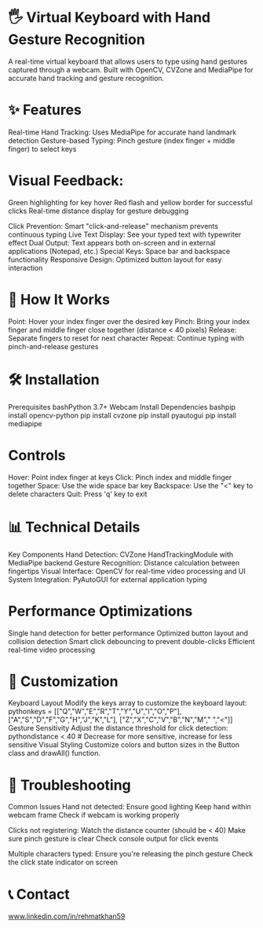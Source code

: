 # 🖐️ Virtual Keyboard with Hand Gesture Recognition
A real-time virtual keyboard that allows users to type using hand gestures captured through a webcam. Built with OpenCV, CVZone and MediaPipe for accurate hand tracking and gesture recognition.
# ✨ Features

Real-time Hand Tracking: Uses MediaPipe for accurate hand landmark detection
Gesture-based Typing: Pinch gesture (index finger + middle finger) to select keys

# Visual Feedback:
Green highlighting for key hover
Red flash and yellow border for successful clicks
Real-time distance display for gesture debugging

Click Prevention: Smart "click-and-release" mechanism prevents continuous typing
Live Text Display: See your typed text with typewriter effect
Dual Output: Text appears both on-screen and in external applications (Notepad, etc.)
Special Keys: Space bar and backspace functionality
Responsive Design: Optimized button layout for easy interaction

# 🎯 How It Works
Point: Hover your index finger over the desired key
Pinch: Bring your index finger and middle finger close together (distance < 40 pixels)
Release: Separate fingers to reset for next character
Repeat: Continue typing with pinch-and-release gestures

# 🛠️ Installation
Prerequisites
bashPython 3.7+
Webcam
Install Dependencies
bashpip install opencv-python
pip install cvzone
pip install pyautogui
pip install mediapipe

# Controls
Hover: Point index finger at keys
Click: Pinch index and middle finger together
Space: Use the wide space bar key
Backspace: Use the "<" key to delete characters
Quit: Press 'q' key to exit

# 📊 Technical Details
Key Components
Hand Detection: CVZone HandTrackingModule with MediaPipe backend
Gesture Recognition: Distance calculation between fingertips
Visual Interface: OpenCV for real-time video processing and UI
System Integration: PyAutoGUI for external application typing

# Performance Optimizations
Single hand detection for better performance
Optimized button layout and collision detection
Smart click debouncing to prevent double-clicks
Efficient real-time video processing

# 🎨 Customization
Keyboard Layout
Modify the keys array to customize the keyboard layout:
pythonkeys = [["Q","W","E","R","T","Y","U","I","O","P"],
        ["A","S","D","F","G","H","J","K","L"],
        ["Z","X","C","V","B","N","M"," ","<"]]
Gesture Sensitivity
Adjust the distance threshold for click detection:
pythondistance < 40  # Decrease for more sensitive, increase for less sensitive
Visual Styling
Customize colors and button sizes in the Button class and drawAll() function.

# 🔧 Troubleshooting
Common Issues
Hand not detected:
Ensure good lighting
Keep hand within webcam frame
Check if webcam is working properly

Clicks not registering:
Watch the distance counter (should be < 40)
Make sure pinch gesture is clear
Check console output for click events

Multiple characters typed:
Ensure you're releasing the pinch gesture
Check the click state indicator on screen


# 📞 Contact
www.linkedin.com/in/rehmatkhan59
